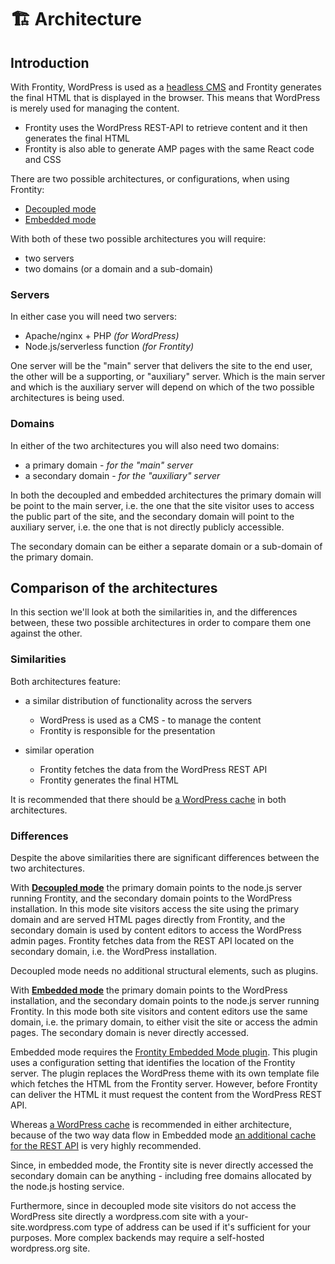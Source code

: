 # 🏗 Architecture

## Introduction

With Frontity, WordPress is used as a [headless CMS](https://css-tricks.com/what-is-a-headless-cms/) and Frontity generates the final HTML that is displayed in the browser. This means that WordPress is merely used for managing the content.

- Frontity uses the WordPress REST-API to retrieve content and it then generates the final HTML
- Frontity is also able to generate AMP pages with the same React code and CSS

There are two possible architectures, or configurations, when using Frontity:

- [Decoupled mode](decoupled-mode.md)
- [Embedded mode](embedded-mode.md)

With both of these two possible architectures you will require:

- two servers
- two domains (or a domain and a sub-domain)

### Servers

In either case you will need two servers:

- Apache/nginx + PHP _(for WordPress)_
- Node.js/serverless function _(for Frontity)_

One server will be the "main" server that delivers the site to the end user, the other will be a supporting, or "auxiliary" server. Which is the main server and which is the auxiliary server will depend on which of the two possible architectures is being used.

### Domains

In either of the two architectures you will also need two domains:

- a primary domain - _for the "main" server_
- a secondary domain - _for the "auxiliary" server_

In both the decoupled and embedded architectures the primary domain will be point to the main server, i.e. the one that the site visitor uses to access the public part of the site, and the secondary domain will point to the auxiliary server, i.e. the one that is not directly publicly accessible.

The secondary domain can be either a separate domain or a sub-domain of the primary domain.

## Comparison of the architectures

In this section we'll look at both the similarities in, and the differences between, these two possible architectures in order to compare them one against the other.

### Similarities

Both architectures feature:

- a similar distribution of functionality across the servers
  - WordPress is used as a CMS - to manage the content
  - Frontity is responsible for the presentation

- similar operation
  - Frontity fetches the data from the WordPress REST API
  - Frontity generates the final HTML

It is recommended that there should be [a WordPress cache](https://www.wpbeginner.com/plugins/best-wordpress-caching-plugins/) in both architectures.

### Differences

Despite the above similarities there are significant differences between the two architectures.

With **[Decoupled mode](decoupled-mode.md)** the primary domain points to the node.js server running Frontity, and the secondary domain points to the WordPress installation. In this mode site visitors access the site using the primary domain and are served HTML pages directly from Frontity, and the secondary domain is used by content editors to access the WordPress admin pages. Frontity fetches data from the REST API located on the secondary domain, i.e. the WordPress installation.

Decoupled mode needs no additional structural elements, such as plugins.

With **[Embedded mode](embedded-mode.md)** the primary domain points to the WordPress installation, and the secondary domain points to the node.js server running Frontity. In this mode both site visitors and content editors use the same domain, i.e. the primary domain, to either visit the site or access the admin pages. The secondary domain is never directly accessed.

Embedded mode requires the [Frontity Embedded Mode plugin](https://api.frontity.org/frontity-plugins/embedded-mode). This plugin uses a configuration setting that identifies the location of the Frontity server. The plugin replaces the WordPress theme with its own template file which fetches the HTML from the Frontity server. However, before Frontity can deliver the HTML it must request the content from the WordPress REST API.

Whereas [a WordPress cache](https://www.wpbeginner.com/plugins/best-wordpress-caching-plugins/) is recommended in either architecture, because of the two way data flow in Embedded mode [an additional cache for the REST API](https://wordpress.org/plugins/wp-rest-cache/) is very highly recommended.

Since, in embedded mode, the Frontity site is never directly accessed the secondary domain can be anything - including free domains allocated by the node.js hosting service.

Furthermore, since in decoupled mode site visitors do not access the WordPress site directly a wordpress.com site with a your-site.wordpress.com type of address can be used if it's sufficient for your purposes. More complex backends may require a self-hosted wordpress.org site.